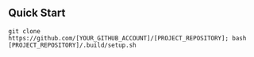 ## Quick Start
```
git clone https://github.com/[YOUR_GITHUB_ACCOUNT]/[PROJECT_REPOSITORY]; bash [PROJECT_REPOSITORY]/.build/setup.sh
```
